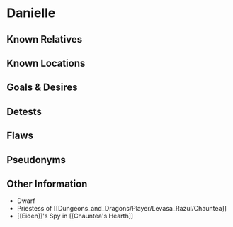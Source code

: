 # Danielle

## Known Relatives

## Known Locations

## Goals & Desires

## Detests

## Flaws

## Pseudonyms

## Other Information
- Dwarf
- Priestess of [[Dungeons_and_Dragons/Player/Levasa_Razul/Chauntea]]
- [[Eiden]]'s Spy in [[Chauntea's Hearth]]